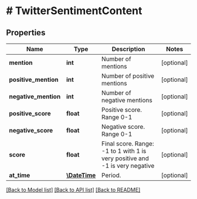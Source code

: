 # # TwitterSentimentContent

## Properties

Name | Type | Description | Notes
------------ | ------------- | ------------- | -------------
**mention** | **int** | Number of mentions | [optional]
**positive_mention** | **int** | Number of positive mentions | [optional]
**negative_mention** | **int** | Number of negative mentions | [optional]
**positive_score** | **float** | Positive score. Range 0-1 | [optional]
**negative_score** | **float** | Negative score. Range 0-1 | [optional]
**score** | **float** | Final score. Range: -1 to 1 with 1 is very positive and -1 is very negative | [optional]
**at_time** | [**\DateTime**](\DateTime.md) | Period. | [optional]

[[Back to Model list]](../../README.md#models) [[Back to API list]](../../README.md#endpoints) [[Back to README]](../../README.md)
